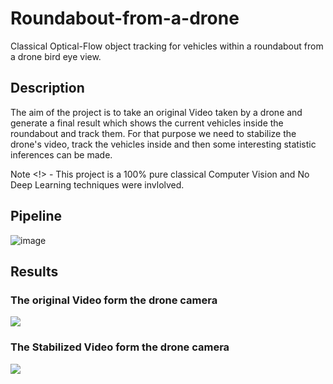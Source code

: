 # Roundabout-from-a-drone
Classical Optical-Flow object tracking for vehicles within a roundabout from a drone bird eye view.

## Description 
The aim of the project is to take an original Video taken by a drone and generate a final result which shows the current vehicles inside the roundabout and track them.
For that purpose we need to stabilize the drone's video, track the vehicles inside and then some interesting statistic inferences can be made.

Note <!> - This project is a 100% pure classical Computer Vision and No Deep Learning techniques were invlolved.
## Pipeline

![image](https://github.com/Raviv-Herrera/Roundabout-from-a-drone/assets/136422674/d777bfaa-0468-49de-b1d3-3fafa7aff533)


## Results 

### The original Video form the drone camera  

![](https://github.com/Raviv-Herrera/Roundabout-from-a-drone/blob/main/original_video.gif)

### The Stabilized Video form the drone camera  

![](https://github.com/Raviv-Herrera/Roundabout-from-a-drone/blob/main/stabilized_video.gif)
